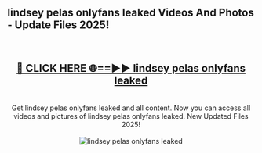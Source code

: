 <h2>lindsey pelas onlyfans leaked Videos And Photos - Update Files 2025!</h2>
<br>
<div align="center">
<h2><a href="https://top-ai-tools.click/QrbHav" rel="nofollow">🔴 CLICK HERE 🌐==►► lindsey pelas onlyfans leaked</a></h2>
<br>
Get lindsey pelas onlyfans leaked and all content. Now you can access all videos and pictures of lindsey pelas onlyfans leaked. New Updated Files 2025!
<br>
<br>
<a href="https://top-ai-tools.click/QrbHav" rel="nofollow" data-target="animated-image.originalLink"><img src="https://i.ibb.co.com/WyWwxjT/player-gif2.gif" alt="lindsey pelas onlyfans leaked" style="max-width: 100%; display: inline-block;" data-target="animated-image.originalImage"></a>
</div>
<br>